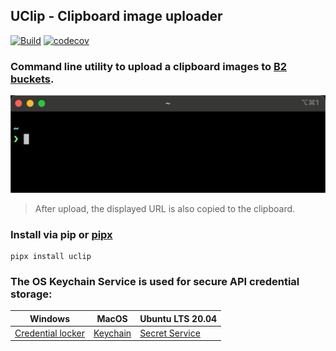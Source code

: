 ## UClip - Clipboard image uploader

[![Build](https://github.com/ionite34/uclip/actions/workflows/build.yml/badge.svg)](https://github.com/ionite34/uclip/actions/workflows/build.yml)
[![codecov](https://codecov.io/gh/ionite34/uclip/branch/main/graph/badge.svg?token=58XSRH3F26)](https://codecov.io/gh/ionite34/uclip)

### Command line utility to upload a clipboard images to [B2 buckets][4].

![](docs/demo.gif)


> After upload, the displayed URL is also copied to the clipboard.


### Install via pip or [pipx](https://github.com/pypa/pipx)
```shell
pipx install uclip
```

### The OS Keychain Service is used for secure API credential storage:

| Windows                | MacOS         | Ubuntu LTS 20.04    |
|------------------------|---------------|---------------------|
| [Credential locker][1] | [Keychain][2] | [Secret Service][3] |




[1]: https://docs.microsoft.com/en-us/windows/uwp/security/credential-locker
[2]: https://developer.apple.com/documentation/security/certificate_key_and_trust_services/keys/storing_keys_in_the_keychain
[3]: https://specifications.freedesktop.org/secret-service/latest/
[4]: https://www.backblaze.com/b2/cloud-storage.html